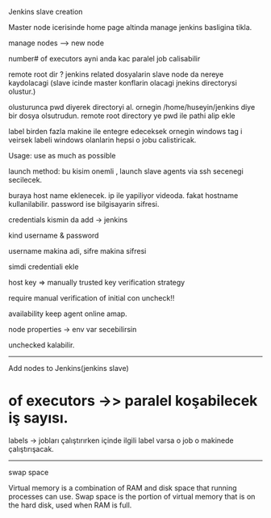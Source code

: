 Jenkins slave creation

Master node icerisinde home page altinda manage jenkins basligina tikla.

manage nodes --> new node 

number# of executors ayni anda kac paralel job calisabilir 

remote root dir ? jenkins related dosyalarin slave node da nereye kaydolacagi (slave icinde master konflarin olacagi jnekins directorysi olustur.)

olusturunca pwd diyerek directoryi al. ornegin /home/huseyin/jenkins diye bir dosya olsutrudun. 
remote root directory ye pwd ile pathi alip ekle

label birden fazla makine ile entegre edeceksek ornegin windows tag i  veirsek labeli windows olanlarin hepsi o jobu calistiricak.

Usage: use as much as possible

launch method: bu kisim onemli , launch slave agents via ssh secenegi secilecek. 

buraya host name  eklenecek. ip ile yapiliyor videoda. fakat hostname kullanilabilir.
password ise bilgisayarin sifresi.

credentials kismin da add -> jenkins

kind username & password 

username makina adi, sifre makina sifresi 

simdi credentiali ekle

host key => manually trusted key verification strategy

require manual verification of initial con uncheck!!

availability keep agent online amap.

node properties -> env var secebilirsin

unchecked kalabilir.



--------------


Add nodes to Jenkins(jenkins slave)

# of executors ->> paralel koşabilecek iş sayısı. 

labels -> jobları çalıştırırken içinde ilgili label varsa o job o makinede çalıştırışacak. 



-------------


swap space

Virtual memory is a combination of RAM and disk space that running processes can use. Swap space is the portion of virtual memory that is on the hard disk, used when RAM is full.

